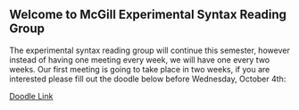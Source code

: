 ## Welcome to McGill Experimental Syntax Reading Group

The experimental syntax reading group will continue this semester, however instead of having one meeting every week, we will have one every two weeks. Our first meeting is going to take place in two weeks, if you are interested please fill out the doodle below before Wednesday, October 4th: 

[Doodle Link](https://beta.doodle.com/poll/bguxmyp3cup5ss8g)

 
